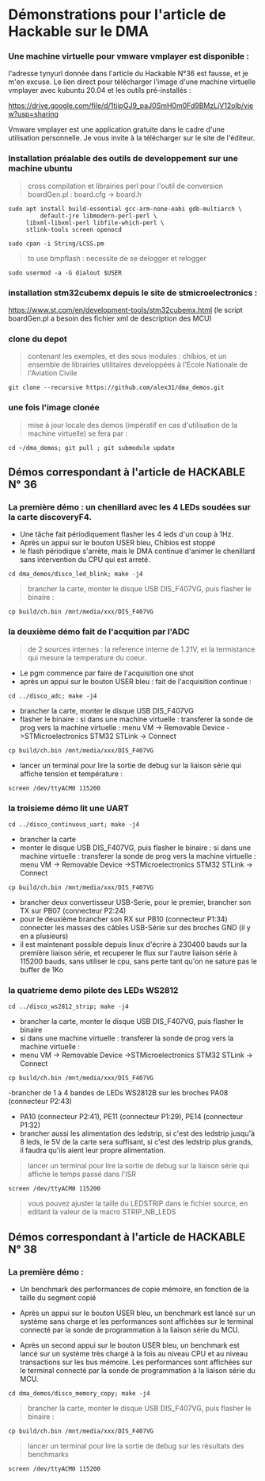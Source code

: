 # Démonstrations pour l'article de Hackable sur le DMA

### Une machine virtuelle pour vmware vmplayer est disponible :
l'adresse tynyurl donnée dans l'article du Hackable N°36 est fausse, et je m'en excuse.
Le lien direct pour télécharger l'image d'une machine virtuelle vmplayer avec kubuntu 20.04 et les outils pré-installés :

https://drive.google.com/file/d/1tjipGJ9_paJ0SmH0m0Fd9BMzLjV12olb/view?usp=sharing

Vmware vmplayer est une application gratuite dans le cadre d'une utilisation personnelle.
Je vous invite à la télécharger sur le site de l'éditeur.

### Installation préalable des outils de developpement sur une machine ubuntu



>cross compilation et librairies perl pour l'outil de conversion boardGen.pl : board.cfg -> board.h

``` shell
sudo apt install build-essential gcc-arm-none-eabi gdb-multiarch \
         default-jre libmodern-perl-perl \
	 libxml-libxml-perl libfile-which-perl \
	 stlink-tools screen openocd
	 
sudo cpan -i String/LCSS.pm
```
> to use bmpflash : necessite de se delogger et relogger
``` shell
sudo usermod -a -G dialout $USER
```
### installation stm32cubemx depuis le site de stmicroelectronics :
https://www.st.com/en/development-tools/stm32cubemx.html
(le script boardGen.pl a besoin des fichier xml de description des MCU)


### clone du depot 
> contenant les exemples, et des sous modules : chibios, et un ensemble de librairies utilitaires developpées à l'Ecole Nationale de l'Aviation Civile
``` shell
git clone --recursive https://github.com/alex31/dma_demos.git
```
### une fois l'image clonée
> mise à jour locale des demos (impératif en cas d'utilisation de la machine virtuelle) se fera par :
``` shell
cd ~/dma_demos; git pull ; git submodule update
```


## Démos correspondant à l'article de HACKABLE N° 36

### La première démo : un chenillard avec les 4 LEDs soudées sur la carte discoveryF4. 
- Une tâche fait périodiquement flasher les 4 leds d'un coup à 1Hz.
- Après un appui sur le bouton USER bleu, Chibios est stoppé
- le flash périodique s'arrète, mais le DMA continue d'animer le chenillard sans intervention du CPU qui est arreté.
``` shell
cd dma_demos/disco_led_blink; make -j4
```
>brancher la carte, monter le disque USB DIS_F407VG, puis flasher le binaire :
``` shell
cp build/ch.bin /mnt/media/xxx/DIS_F407VG
```
### la deuxième démo fait de l'acquition par l'ADC
> de 2 sources internes : la reference interne de 1.21V, et la termistance qui mesure la temperature du coeur.
- Le pgm commence par faire de l'acquisition one shot
- après un appui sur le bouton USER bleu : fait de l'acquisition continue :
``` shell
cd ../disco_adc; make -j4
```
- brancher la carte, monter le disque USB DIS_F407VG
- flasher le binaire : si dans une machine virtuelle : transferer la sonde de prog vers la machine virtuelle : menu VM -> Removable Device ->STMicroelectronics STM32 STLink -> Connect 
``` shell
cp build/ch.bin /mnt/media/xxx/DIS_F407VG
```
- lancer un terminal pour lire la sortie de debug sur la liaison série qui affiche tension et température :
``` shell
screen /dev/ttyACM0 115200
```
### la troisieme démo lit une UART
``` shell
cd ../disco_continuous_uart; make -j4
```
- brancher la carte
- monter le disque USB DIS_F407VG, puis flasher le binaire : si dans une machine virtuelle : transferer la sonde de prog vers la machine virtuelle : menu VM -> Removable Device ->STMicroelectronics STM32 STLink -> Connect 
``` shell
cp build/ch.bin /mnt/media/xxx/DIS_F407VG
```
- brancher deux convertisseur USB-Serie, pour le premier, brancher son TX sur PB07 (connecteur P2:24)
- pour le deuxième brancher son RX sur PB10 (connecteur P1:34) connecter les masses des câbles USB-Série sur des broches GND (il y en a plusieurs)
- il est maintenant possible depuis linux d'écrire à 230400 bauds sur la première liaison série, et recuperer le flux sur l'autre liaison série à 115200 bauds, sans utiliser le cpu, sans perte tant qu'on ne sature pas le buffer de 1Ko



### la quatrieme demo pilote des LEDs WS2812
``` shell
cd ../disco_ws2812_strip; make -j4
```
- brancher la carte, monter le disque USB DIS_F407VG, puis flasher le binaire 
- si dans une machine virtuelle : transferer la sonde de prog vers la machine virtuelle :
- menu VM -> Removable Device ->STMicroelectronics STM32 STLink -> Connect 
``` shell
cp build/ch.bin /mnt/media/xxx/DIS_F407VG
```
-brancher de 1 à 4 bandes de LEDs WS2812B sur les broches PA08 (connecteur P2:43)
- PA10 (connecteur P2:41), PE11 (connecteur P1:29), PE14 (connecteur P1:32)
- brancher aussi les alimentation des ledstrip, si c'est des ledstrip jusqu'à 8 leds, le 5V de la carte sera suffisant, si c'est des ledstrip plus grands, il faudra qu'ils aient leur propre alimentation.
> lancer un terminal pour lire la sortie de debug sur la liaison série qui affiche le temps passé dans l'ISR
``` shell
screen /dev/ttyACM0 115200
```
> vous pouvez ajuster la taille du LEDSTRIP dans le fichier source, en editant la valeur de la macro  STRIP_NB_LEDS


## Démos correspondant à l'article de HACKABLE N° 38

### La première démo : 
- Un benchmark des performances de copie mémoire, en fonction de la taille du segment copié
  
- Après un appui sur le bouton USER bleu, un benchmark est lancé sur un système sans charge et les performances sont affichées sur le terminal connecté par la sonde de programmation à la liaison série du MCU.
- Après un second appui sur le bouton USER bleu, un benchmark est lancé sur un système très chargé à la fois au niveau CPU et au niveau transactions sur les bus mémoire. Les performances sont affichées sur le terminal connecté par la sonde de programmation à la liaison série du MCU.

``` shell
cd dma_demos/disco_memory_copy; make -j4
```
>brancher la carte, monter le disque USB DIS_F407VG, puis flasher le binaire :
``` shell
cp build/ch.bin /mnt/media/xxx/DIS_F407VG
```
> lancer un terminal pour lire la sortie de debug sur les résultats des benchmarks
``` shell
screen /dev/ttyACM0 115200


